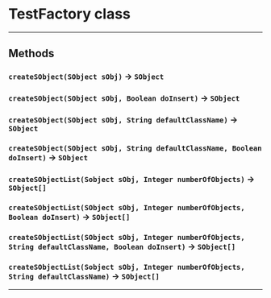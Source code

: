 # TestFactory class
---
## Methods
### `createSObject(SObject sObj)` → `SObject`
### `createSObject(SObject sObj, Boolean doInsert)` → `SObject`
### `createSObject(SObject sObj, String defaultClassName)` → `SObject`
### `createSObject(SObject sObj, String defaultClassName, Boolean doInsert)` → `SObject`
### `createSObjectList(Sobject sObj, Integer numberOfObjects)` → `SObject[]`
### `createSObjectList(SObject sObj, Integer numberOfObjects, Boolean doInsert)` → `SObject[]`
### `createSObjectList(SObject sObj, Integer numberOfObjects, String defaultClassName, Boolean doInsert)` → `SObject[]`
### `createSObjectList(Sobject sObj, Integer numberOfObjects, String defaultClassName)` → `SObject[]`
---

